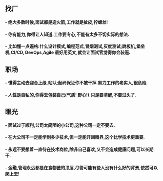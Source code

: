 

##  找厂
#### - 绝大多数时候,面试都是造火箭,工作就是扯皮,拧螺丝!
#### - 你有能力,你得让人知道.工作要专心,不能有太多不切实际的想法.
#### - 比如懂一点逼格:什么设计模式,编程范式,冒烟测试,灰度测试;跳板机,堡垒机,CI/CD, DevOps,Agile 最好用英文,就会让面试官觉得你会装逼.

## 职场
#### - 懂得主动去迎合上级,站队;起码保证你不被干掉.努力工作的老实人,很危险.
#### - 人性是自私的,你得去包装自己(气质! 野心!).只是要清醒,不要过头了.

##  眼光
#### - 面试过于顺利,公司太简陋的小公司,这种公司一定不要去.
#### - 在大公司不一定能学到多少技术,但一定能开阔眼界,这个比学技术更重要.
#### - 永远不要想着一直待在技术岗位,除非自己喜欢,又不会造成健康问题,可以长期干.
#### - 金融,管理永远都是在食物链的顶层,尽管可能有些人没有什么好的背景,依然可以爬上去!

